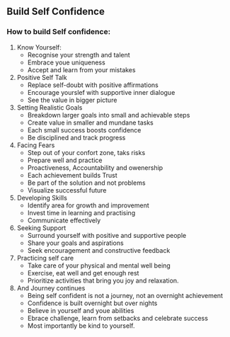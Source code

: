 ## Build Self Confidence

### How to build Self confidence:

1. Know Yourself:
   - Recognise your strength and talent
   - Embrace youe uniqueness
   - Accept and learn from your mistakes
2. Positive Self Talk
   - Replace self-doubt with positive affirmations
   - Encourage yourslef with supportive inner dialogue
   - See the value in bigger picture
3. Setting Realistic Goals
   - Breakdown larger goals into small and achievable steps
   - Create value in smaller and mundane tasks
   - Each small success boosts confidence
   - Be disciplined and track progress
4. Facing Fears
   - Step out of your confort zone, taks risks
   - Prepare well and practice
   - Proactiveness, Accountability and owenership
   - Each achievement builds Trust
   - Be part of the solution and not problems
   - Visualize successful future
5. Developing Skills
   - Identify area for growth and improvement
   - Invest time in learning and practising
   - Communicate effectively
6. Seeking Support
   - Surround yourself with positive and supportive people
   - Share your goals and aspirations
   - Seek encouragement and constructive feedback
7. Practicing self care
   - Take care of your physical and mental well being
   - Exercise, eat well and get enough rest
   - Prioritize activities that bring you joy and relaxation.
8. And Journey continues
   - Being self confident is not a journey, not an overnight achievement
   - Confidence is built overnight but over nights
   - Believe in yourself and youe abilities
   - Ebrace challenge, learn from setbacks and celebrate success
   - Most importantly be kind to yourself.
